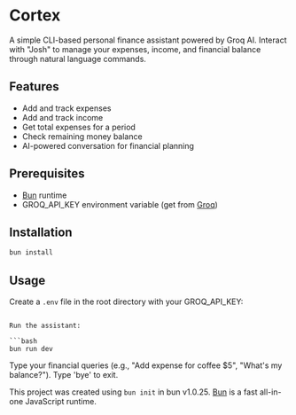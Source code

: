 # Cortex

A simple CLI-based personal finance assistant powered by Groq AI. Interact with "Josh" to manage your expenses, income, and financial balance through natural language commands.

## Features

- Add and track expenses
- Add and track income
- Get total expenses for a period
- Check remaining money balance
- AI-powered conversation for financial planning

## Prerequisites

- [Bun](https://bun.sh) runtime
- GROQ_API_KEY environment variable (get from [Groq](https://groq.com))

## Installation

```bash
bun install
```

## Usage

Create a `.env` file in the root directory with your GROQ_API_KEY:


```

Run the assistant:

```bash
bun run dev
```

Type your financial queries (e.g., "Add expense for coffee $5", "What's my balance?"). Type 'bye' to exit.

This project was created using `bun init` in bun v1.0.25. [Bun](https://bun.sh) is a fast all-in-one JavaScript runtime.
